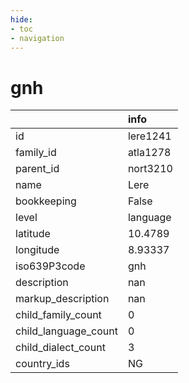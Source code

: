 ```yaml
---
hide:
- toc
- navigation
---
```

# gnh
|                      | info     |
|:---------------------|:---------|
| id                   | lere1241 |
| family_id            | atla1278 |
| parent_id            | nort3210 |
| name                 | Lere     |
| bookkeeping          | False    |
| level                | language |
| latitude             | 10.4789  |
| longitude            | 8.93337  |
| iso639P3code         | gnh      |
| description          | nan      |
| markup_description   | nan      |
| child_family_count   | 0        |
| child_language_count | 0        |
| child_dialect_count  | 3        |
| country_ids          | NG       |
